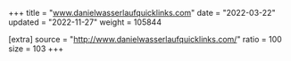+++
title = "www.danielwasserlaufquicklinks.com"
date = "2022-03-22"
updated = "2022-11-27"
weight = 105844

[extra]
source = "http://www.danielwasserlaufquicklinks.com/"
ratio = 100
size = 103
+++
